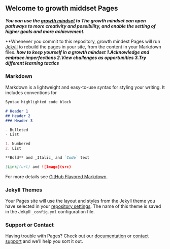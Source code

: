 ## Welcome to growth middset Pages

***You can use the [growth mindset](https://github.com/Razanalnanaah/learning-journal/edit/master/README.md) to The growth mindset can open pathways to more creativity and possibility, and enable the setting of higher goals and more achievement.***

**Whenever you commit to this repository, growth mindest Pages will run [Jekyll](https://jekyllrb.com/) to rebuild the pages in your site, from the content in your Markdown files. ***how to keep yourself in a growth mindset
1.Acknowledge and embrace imperfections
2.View challenges as opportunities
3.Try different learning tactics***


### Markdown

Markdown is a lightweight and easy-to-use syntax for styling your writing. It includes conventions for

```markdown
Syntax highlighted code block

# Header 1
## Header 2
### Header 3

- Bulleted
- List

1. Numbered
2. List

**Bold** and _Italic_ and `Code` text

[Link](url) and ![Image](src)
```

For more details see [GitHub Flavored Markdown](https://guides.github.com/features/mastering-markdown/).

### Jekyll Themes

Your Pages site will use the layout and styles from the Jekyll theme you have selected in your [repository settings](https://github.com/Razanalnanaah/learning-journal/settings). The name of this theme is saved in the Jekyll `_config.yml` configuration file.

### Support or Contact

Having trouble with Pages? Check out our [documentation](https://help.github.com/categories/github-pages-basics/) or [contact support](https://github.com/contact) and we’ll help you sort it out.
